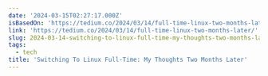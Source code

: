 ```yaml
---
date: '2024-03-15T02:27:17.000Z'
isBasedOn: 'https://tedium.co/2024/03/14/full-time-linux-two-months-later/'
link: 'https://tedium.co/2024/03/14/full-time-linux-two-months-later/'
slug: 2024-03-14-switching-to-linux-full-time-my-thoughts-two-months-later
tags:
  - tech
title: 'Switching To Linux Full-Time: My Thoughts Two Months Later'
---
```


